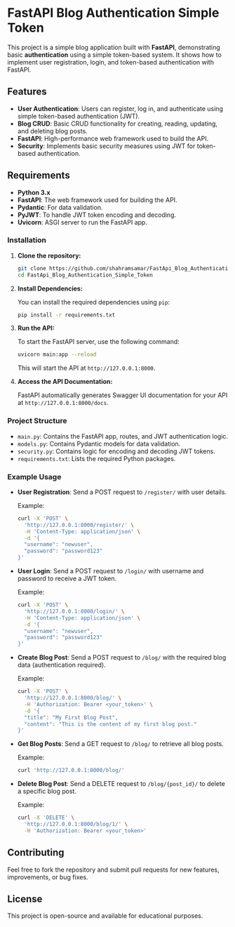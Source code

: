 # FastAPI Blog Authentication Simple Token

This project is a simple blog application built with **FastAPI**, demonstrating basic **authentication** using a simple token-based system. It shows how to implement user registration, login, and token-based authentication with FastAPI.

## Features

- **User Authentication**: Users can register, log in, and authenticate using simple token-based authentication (JWT).
- **Blog CRUD**: Basic CRUD functionality for creating, reading, updating, and deleting blog posts.
- **FastAPI**: High-performance web framework used to build the API.
- **Security**: Implements basic security measures using JWT for token-based authentication.

## Requirements

- **Python 3.x**
- **FastAPI**: The web framework used for building the API.
- **Pydantic**: For data validation.
- **PyJWT**: To handle JWT token encoding and decoding.
- **Uvicorn**: ASGI server to run the FastAPI app.

### Installation

1. **Clone the repository:**

    ```bash
    git clone https://github.com/shahramsamar/FastApi_Blog_Authentication_Simple_Token.git
    cd FastApi_Blog_Authentication_Simple_Token
    ```

2. **Install Dependencies:**

    You can install the required dependencies using `pip`:

    ```bash
    pip install -r requirements.txt
    ```

3. **Run the API:**

    To start the FastAPI server, use the following command:

    ```bash
    uvicorn main:app --reload
    ```

    This will start the API at `http://127.0.0.1:8000`.

4. **Access the API Documentation:**

    FastAPI automatically generates Swagger UI documentation for your API at `http://127.0.0.1:8000/docs`.

### Project Structure

- `main.py`: Contains the FastAPI app, routes, and JWT authentication logic.
- `models.py`: Contains Pydantic models for data validation.
- `security.py`: Contains logic for encoding and decoding JWT tokens.
- `requirements.txt`: Lists the required Python packages.

### Example Usage

- **User Registration**: Send a POST request to `/register/` with user details.

    Example:

    ```bash
    curl -X 'POST' \
      'http://127.0.0.1:8000/register/' \
      -H 'Content-Type: application/json' \
      -d '{
      "username": "newuser",
      "password": "password123"
    }'
    ```

- **User Login**: Send a POST request to `/login/` with username and password to receive a JWT token.

    Example:

    ```bash
    curl -X 'POST' \
      'http://127.0.0.1:8000/login/' \
      -H 'Content-Type: application/json' \
      -d '{
      "username": "newuser",
      "password": "password123"
    }'
    ```

- **Create Blog Post**: Send a POST request to `/blog/` with the required blog data (authentication required).

    Example:

    ```bash
    curl -X 'POST' \
      'http://127.0.0.1:8000/blog/' \
      -H 'Authorization: Bearer <your_token>' \
      -d '{
      "title": "My First Blog Post",
      "content": "This is the content of my first blog post."
    }'
    ```

- **Get Blog Posts**: Send a GET request to `/blog/` to retrieve all blog posts.

    Example:

    ```bash
    curl 'http://127.0.0.1:8000/blog/'
    ```

- **Delete Blog Post**: Send a DELETE request to `/blog/{post_id}/` to delete a specific blog post.

    Example:

    ```bash
    curl -X 'DELETE' \
      'http://127.0.0.1:8000/blog/1/' \
      -H 'Authorization: Bearer <your_token>'
    ```

## Contributing

Feel free to fork the repository and submit pull requests for new features, improvements, or bug fixes.

## License

This project is open-source and available for educational purposes.
